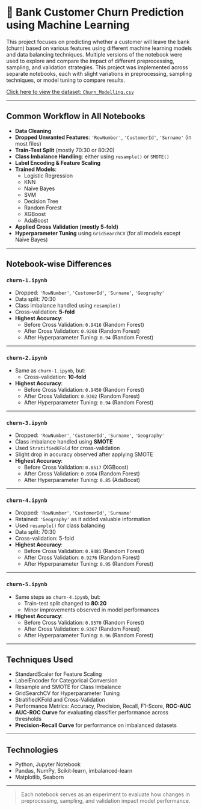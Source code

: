 # 🏦 Bank Customer Churn Prediction using Machine Learning

This project focuses on predicting whether a customer will leave the bank (churn) based on various features using different machine learning models and data balancing techniques. Multiple versions of the notebook were used to explore and compare the impact of different preprocessing, sampling, and validation strategies. This project was implemented across separate notebooks, each with slight variations in preprocessing, sampling techniques, or model tuning to compare results. 

[Click here to view the dataset: `Churn_Modelling.csv`](https://www.kaggle.com/datasets/adammaus/predicting-churn-for-bank-customers)

---

## Common Workflow in All Notebooks

- **Data Cleaning**
- **Dropped Unwanted Features**: `'RowNumber'`, `'CustomerId'`, `'Surname'` (in most files)
- **Train-Test Split** (mostly 70:30 or 80:20)
- **Class Imbalance Handling**: either using `resample()` or `SMOTE()`
- **Label Encoding & Feature Scaling**
- **Trained Models**:
  - Logistic Regression
  - KNN
  - Naive Bayes
  - SVM
  - Decision Tree
  - Random Forest
  - XGBoost
  - AdaBoost
- **Applied Cross Validation (mostly 5-fold)**
- **Hyperparameter Tuning** using `GridSearchCV` (for all models except Naive Bayes)

---

## Notebook-wise Differences

### `churn-1.ipynb`
- Dropped: `'RowNumber'`, `'CustomerId'`, `'Surname'`, `'Geography'`
- Data split: 70:30
- Class imbalance handled using `resample()`
- Cross-validation: **5-fold**
- **Highest Accuracy**: 
  - Before Cross Validation: `0.9416` (Random Forest)
  - After Cross Validation: `0.9208` (Random Forest)
  - After Hyperparameter Tuning: `0.94` (Random Forest)

---

### `churn-2.ipynb`
- Same as `churn-1.ipynb`, but:
  - Cross-validation: **10-fold**
- **Highest Accuracy**: 
  - Before Cross Validation: `0.9450` (Random Forest)
  - After Cross Validation: `0.9302` (Random Forest)
  - After Hyperparameter Tuning: `0.94` (Random Forest)
    
---

### `churn-3.ipynb`
- Dropped: `'RowNumber'`, `'CustomerId'`, `'Surname'`, `'Geography'`
- Class imbalance handled using **SMOTE**
- Used `StratifiedKFold` for cross-validation
- Slight drop in accuracy observed after applying SMOTE
- **Highest Accuracy**: 
  - Before Cross Validation: `0.8517` (XGBoost)
  - After Cross Validation: `0.8904` (Random Forest)
  - After Hyperparameter Tuning: `0.85` (AdaBoost)

---

### `churn-4.ipynb`
- Dropped: `'RowNumber'`, `'CustomerId'`, `'Surname'`
- Retained: `'Geography'` as it added valuable information
- Used `resample()` for class balancing
- Data split: 70:30
- Cross-validation: 5-fold
- **Highest Accuracy**: 
  - Before Cross Validation: `0.9481` (Random Forest)
  - After Cross Validation: `0.9276` (Random Forest)
  - After Hyperparameter Tuning: `0.95` (Random Forest)

---

### `churn-5.ipynb`
- Same steps as `churn-4.ipynb`, but:
  - Train-test split changed to **80:20**
  - Minor improvements observed in model performances
- **Highest Accuracy**: 
  - Before Cross Validation: `0.9570` (Random Forest)
  - After Cross Validation: `0.9367` (Random Forest)
  - After Hyperparameter Tuning: `0.96` (Random Forest)

---

## Techniques Used

- StandardScaler for Feature Scaling  
- LabelEncoder for Categorical Conversion  
- Resample and SMOTE for Class Imbalance  
- GridSearchCV for Hyperparameter Tuning  
- StratifiedKFold and Cross-Validation  
- Performance Metrics: Accuracy, Precision, Recall, F1-Score, **ROC-AUC**  
- **AUC-ROC Curve** for evaluating classifier performance across thresholds  
- **Precision-Recall Curve** for performance on imbalanced datasets


---

## Technologies

- Python, Jupyter Notebook  
- Pandas, NumPy, Scikit-learn, imbalanced-learn  
- Matplotlib, Seaborn

---

> Each notebook serves as an experiment to evaluate how changes in preprocessing, sampling, and validation impact model performance.
